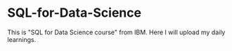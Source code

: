 # SQL-for-Data-Science
This is "SQL for Data Science course" from IBM. Here I will upload my daily learnings.
